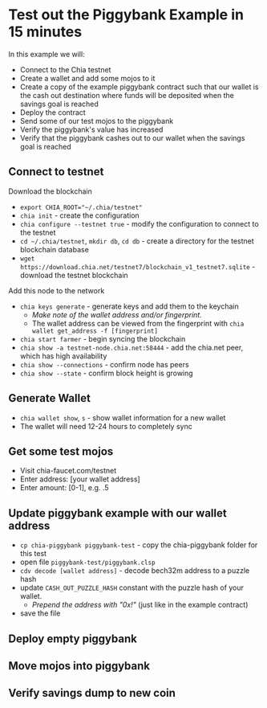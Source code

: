 # Test out the Piggybank Example in 15 minutes

In this example we will:
 - Connect to the Chia testnet
 - Create a wallet and add some mojos to it
 - Create a copy of the example piggybank contract such that our wallet is the cash out destination where funds will be deposited when the savings goal is reached
 - Deploy the contract
 - Send some of our test mojos to the piggybank
 - Verify the piggybank's value has increased
 - Verify that the piggybank cashes out to our wallet when the savings goal is reached

## Connect to testnet

Download the blockchain
 - `export CHIA_ROOT="~/.chia/testnet"`
 - `chia init` - create the configuration
 - `chia configure --testnet true` - modify the configuration to connect to the testnet
 - `cd ~/.chia/testnet`, `mkdir db`, `cd db` - create a directory for the testnet blockchain database
 - `wget https://download.chia.net/testnet7/blockchain_v1_testnet7.sqlite` - download the testnet blockchain

Add this node to the network
 - `chia keys generate` - generate keys and add them to the keychain
    - *Make note of the wallet address and/or fingerprint.* 
    - The wallet address can be viewed from the fingerprint with `chia wallet get_address -f [fingerprint]`
 - `chia start farmer` - begin syncing the blockchain
 - `chia show -a testnet-node.chia.net:58444` - add the chia.net peer, which has high availability
 - `chia show --connections` - confirm node has peers
 - `chia show --state` - confirm block height is growing

## Generate Wallet
 - `chia wallet show`, `s` - show wallet information for a new wallet
 - The wallet will need 12-24 hours to completely sync

## Get some test mojos
 - Visit chia-faucet.com/testnet 
 - Enter address: [your wallet address]
 - Enter amount: [0-1], e.g. .5

## Update piggybank example with our wallet address
 - `cp chia-piggybank piggybank-test` - copy the chia-piggybank folder for this test
 - open file `piggybank-test/piggybank.clsp`
 - `cdv decode [wallet address]` - decode bech32m address to a puzzle hash
 - update `CASH_OUT_PUZZLE_HASH` constant with the puzzle hash of your wallet. 
    - *Prepend the address with "0x!"* (just like in the example contract)
 - save the file

## Deploy empty piggybank

## Move mojos into piggybank

## Verify savings dump to new coin
